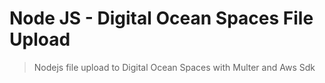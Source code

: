 # Node JS - Digital Ocean Spaces File Upload
> Nodejs file upload to Digital Ocean Spaces with Multer and Aws Sdk
